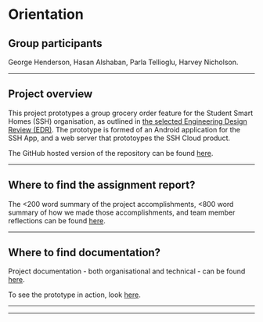 # Orientation
## Group participants 
George Henderson, Hasan Alshaban, Parla Tellioglu, Harvey Nicholson.

---

## Project overview
This project prototypes a group grocery order feature for the Student Smart Homes (SSH) organisation, as outlined in [the selected Engineering Design Review (EDR)](/Documentation/Selected%20EDR.pdf). The prototype is formed of an Android application for the SSH App, and a web server that prototoypes the SSH Cloud product.

The GitHub hosted version of the repository can be found [here](https://github.com/SEPP-SSH/Shared-Groceries).

---

## Where to find the **assignment report**?
The <200 word summary of the project accomplishments, <800 word summary of how we made those accomplishments, and team member reflections can be found [here](./Assignment%20Report%20&%20Reflections.md).

---

## Where to find documentation?
Project documentation - both organisational and technical - can be found [here](./Documentation).

To see the prototype in action, look [here](./Documentation/See%20the%20Prototype%20In%20Action.md).

---
---